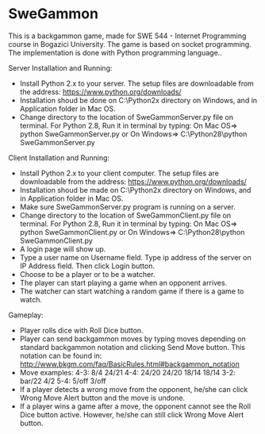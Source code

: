 SweGammon
=========
This is a backgammon game, made for SWE 544 - Internet Programming course in Bogazici University. The game is based on socket programming. The implementation is done with Python programming language..

Server Installation and Running:
- Install Python 2.x to your server. The setup files are downloadable from the address: https://www.python.org/downloads/ 
- Installation shoud be done on C:\Python2x directory on Windows, and in Application folder in Mac OS.
- Change directory to the location of SweGammonServer.py file on terminal. For Python 2.8, Run it in terminal by typing: 
  On Mac OS=> python SweGammonServer.py
  or
  On Windows=> C:\Python28\python SweGammonServer.py

Client Installation and Running:
- Install Python 2.x to your client computer. The setup files are downloadable from the address: https://www.python.org/downloads/ 
- Installation shoud be made on C:\Python2x directory on Windows, and in Application folder in Mac OS.
- Make sure SweGammonServer.py program is running on a server. 
- Change directory to the location of SweGammonClient.py file on terminal. For Python 2.8, Run it in terminal by typing: 
  On Mac OS=> python SweGammonClient.py
  or
  On Windows=> C:\Python28\python SweGammonClient.py
- A login page will show up. 
- Type a user name on Username field. Type ip address of the server on IP Address field. Then click Login button.
- Choose to be a player or to be a watcher.
- The player can start playing a game when an opponent arrives.
- The watcher can start watching a random game if there is a game to watch.

Gameplay:
- Player rolls dice with Roll Dice button.
- Player can send backgammon moves by typing moves depending on standard backgammon notation and clicking Send Move button. This notation can be found in:
  http://www.bkgm.com/faq/BasicRules.html#backgammon_notation
- Move examples: 
  4-3: 8/4 24/21
  4-4: 24/20 24/20 18/14 18/14
  3-2: bar/22 4/2
  5-4: 5/off 3/off
- If a player detects a wrong move from the opponent, he/she can click Wrong Move Alert button and the move is undone.
- If a player wins a game after a move, the opponent cannot see the Roll Dice button active. However, he/she can still click Wrong Move Alert button.
